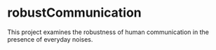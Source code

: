 # robustCommunication
This project examines the robustness of human communication in the presence of everyday noises.
